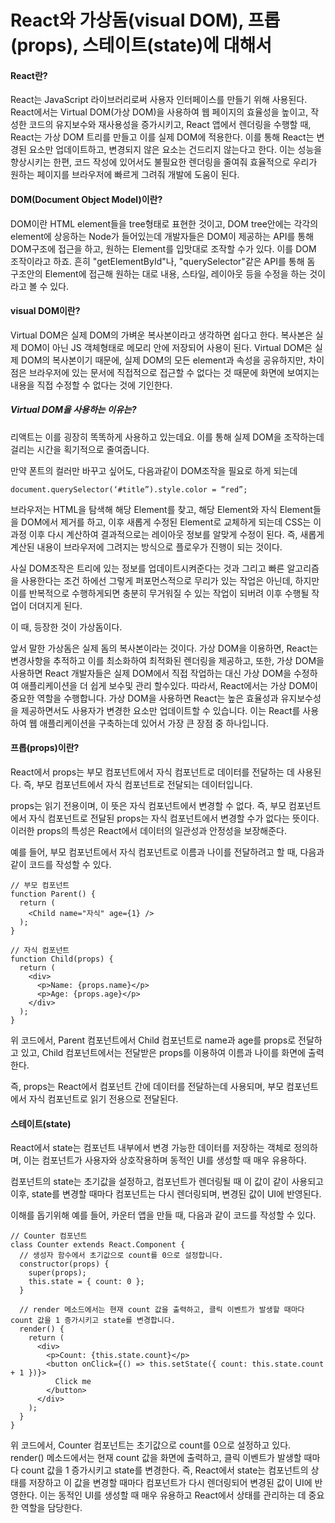 # React와 가상돔(visual DOM), 프롭(props), 스테이트(state)에 대해서

#### React란?
React는 JavaScript 라이브러리로써 사용자 인터페이스를 만들기 위해 사용된다.
React에서는 Virtual DOM(가상 DOM)을 사용하여 웹 페이지의 효율성을 높이고,
작성한 코드의 유지보수와 재사용성을 증가시키고, React 앱에서 렌더링을 수행할 때, React는 가상 DOM 트리를 만들고 이를 실제 DOM에 적용한다.
이를 통해 React는 변경된 요소만 업데이트하고, 변경되지 않은 요소는 건드리지 않는다고 한다.
이는 성능을 향상시키는 한편, 코드 작성에 있어서도 불필요한 렌더링을 줄여줘 효율적으로 우리가 원하는 페이지를 브라우저에 빠르게 그려줘 개발에 도움이 된다.


#### DOM(Document Object Model)이란?
DOM이란 HTML element들을 tree형태로 표현한 것이고, DOM tree안에는 각각의 element에 상응하는 Node가 들어있는데 개발자들은 DOM이 제공하는 API를 통해 DOM구조에 접근을 하고, 원하는 Element를 입맛대로 조작할 수가 있다.
이를 DOM 조작이라고 하죠. 흔히 "getElementById"나, "querySelector"같은 API를 통해 돔 구조안의 Element에 접근해 원하는 대로 내용, 스타일, 레이아웃 등을 수정을 하는 것이라고 볼 수 있다.

#### visual DOM이란?
Virtual DOM은 실제 DOM의 가벼운 복사본이라고 생각하면 쉽다고 한다.
복사본은 실제 DOM이 아닌 JS 객체형태로 메모리 안에 저장되어 사용이 된다.
Virtual DOM은 실제 DOM의 복사본이기 때문에, 실제 DOM의 모든 element과 속성을 공유하지만,
차이점은 브라우저에 있는 문서에 직접적으로 접근할 수 없다는 것 때문에 화면에 보여지는 내용을 직접 수정할 수 없다는 것에 기인한다.

##### Virtual DOM을 사용하는 이유는?
리액트는 이를 굉장히 똑똑하게 사용하고 있는데요. 이를 통해 실제 DOM을 조작하는데 걸리는 시간을 획기적으로 줄여줍니다.

만약 폰트의 컬러만 바꾸고 싶어도, 다음과같이 DOM조작을 필요로 하게 되는데
```
document.querySelector(‘#title”).style.color = “red”;
```
브라우저는 HTML을 탐색해 해당 Element를 찾고, 해당 Element와 자식 Element들을 DOM에서 제거를 하고,
이후 새롭게 수정된 Element로 교체하게 되는데 CSS는 이 과정 이후 다시 계산하여 결과적으로는 레이아웃 정보를 알맞게 수정이 된다.
즉, 새롭게 계산된 내용이 브라우저에 그려지는 방식으로 플로우가 진행이 되는 것이다.

사실 DOM조작은 트리에 있는 정보를 업데이트시켜준다는 것과 그리고 빠른 알고리즘을 사용한다는 조건 하에선 그렇게 퍼포먼스적으로 무리가 있는 작업은 아닌데,
하지만 이를 반복적으로 수행하게되면 충분히 무거워질 수 있는 작업이 되버려 이후 수행될 작업이 더뎌지게 된다.

이 때, 등장한 것이 가상돔이다.

앞서 말한 가상돔은 실제 돔의 복사본이라는 것이다.
가상 DOM을 이용하면, React는 변경사항을 추적하고 이를 최소화하여 최적화된 렌더링을 제공하고,
또한, 가상 DOM을 사용하면 React 개발자들은 실제 DOM에서 직접 작업하는 대신 가상 DOM을 수정하여 애플리케이션을 더 쉽게 보수및 관리 할수있다.
따라서, React에서는 가상 DOM이 중요한 역할을 수행합니다.
가상 DOM을 사용하면 React는 높은 효율성과 유지보수성을 제공하면서도 사용자가 변경한 요소만 업데이트할 수 있습니다.
이는 React를 사용하여 웹 애플리케이션을 구축하는데 있어서 가장 큰 장점 중 하나입니다.

<!-- 이해를 돕는 사진 삽입 -->

#### 프롭(props)이란?
React에서 props는 부모 컴포넌트에서 자식 컴포넌트로 데이터를 전달하는 데 사용된다.
즉, 부모 컴포넌트에서 자식 컴포넌트로 전달되는 데이터입니다.

props는 읽기 전용이며, 이 뜻은 자식 컴포넌트에서 변경할 수 없다.
즉, 부모 컴포넌트에서 자식 컴포넌트로 전달된 props는 자식 컴포넌트에서 변경할 수가 없다는 뜻이다.
이러한 props의 특성은 React에서 데이터의 일관성과 안정성을 보장해준다.

예를 들어, 부모 컴포넌트에서 자식 컴포넌트로 이름과 나이를 전달하려고 할 때, 다음과 같이 코드를 작성할 수 있다.
```
// 부모 컴포넌트
function Parent() {
  return (
    <Child name="자식" age={1} />
  );
}

// 자식 컴포넌트
function Child(props) {
  return (
    <div>
      <p>Name: {props.name}</p>
      <p>Age: {props.age}</p>
    </div>
  );
}
```
위 코드에서, Parent 컴포넌트에서 Child 컴포넌트로 name과 age를 props로 전달하고 있고, Child 컴포넌트에서는 전달받은 props를 이용하여 이름과 나이를 화면에 출력한다.

즉, props는 React에서 컴포넌트 간에 데이터를 전달하는데 사용되며, 부모 컴포넌트에서 자식 컴포넌트로 읽기 전용으로 전달된다.

#### 스테이트(state)
React에서 state는 컴포넌트 내부에서 변경 가능한 데이터를 저장하는 객체로 정의하며, 이는 컴포넌트가 사용자와 상호작용하며 동적인 UI를 생성할 때 매우 유용하다.

컴포넌트의 state는 초기값을 설정하고, 컴포넌트가 렌더링될 때 이 값이 같이 사용되고 이후, state를 변경할 때마다 컴포넌트는 다시 렌더링되며, 변경된 값이 UI에 반영된다.

이해를 돕기위해 예를 들어, 카운터 앱을 만들 때, 다음과 같이 코드를 작성할 수 있다.
```
// Counter 컴포넌트
class Counter extends React.Component {
  // 생성자 함수에서 초기값으로 count를 0으로 설정합니다.
  constructor(props) {
    super(props);
    this.state = { count: 0 };
  }

  // render 메소드에서는 현재 count 값을 출력하고, 클릭 이벤트가 발생할 때마다 count 값을 1 증가시키고 state를 변경합니다.
  render() {
    return (
      <div>
        <p>Count: {this.state.count}</p>
        <button onClick={() => this.setState({ count: this.state.count + 1 })}>
          Click me
        </button>
      </div>
    );
  }
}
```
위 코드에서, Counter 컴포넌트는 초기값으로 count를 0으로 설정하고 있다.
render() 메소드에서는 현재 count 값을 화면에 출력하고, 클릭 이벤트가 발생할 때마다 count 값을 1 증가시키고 state를 변경한다.
즉, React에서 state는 컴포넌트의 상태를 저장하고 이 값을 변경할 때마다 컴포넌트가 다시 렌더링되어 변경된 값이 UI에 반영한다.
이는 동적인 UI를 생성할 때 매우 유용하고 React에서 상태를 관리하는 데 중요한 역할을 담당한다.